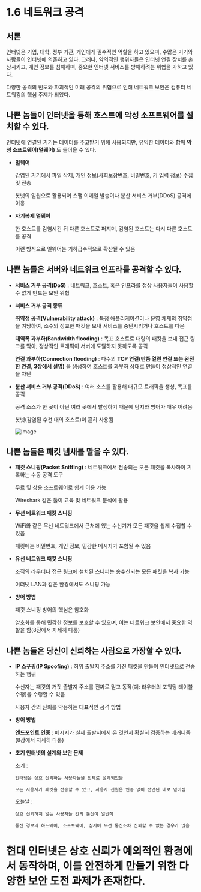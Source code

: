 # 1.6 네트워크 공격

## 서론

인터넷은 기업, 대학, 정부 기관, 개인에게 필수적인 역할을 하고 있으며, 수많은 기기와 사람들이 인터넷에 의존하고 있다. 그러나, 악의적인 행위자들은 인터넷 연결 장치를 손상시키고, 개인 정보를 침해하며, 중요한 인터넷 서비스를 방해하려는 위협을 가하고 있다.

다양한 공격의 빈도와 파괴적인 미래 공격의 위협으로 인해 네트워크 보안은 컴퓨터 네트워킹의 핵심 주제가 되었다.

## 나쁜 놈들이 인터넷을 통해 호스트에 악성 소프트웨어를 설치할 수 있다.

인터넷에 연결된 기기는 데이터를 주고받기 위해 사용되지만, 유익한 데이터와 함께 **악성 소프트웨어(멀웨어)** 도 들어올 수 있다.

+ **멀웨어**
  
    감염된 기기에서 파일 삭제, 개인 정보(사회보장번호, 비밀번호, 키 입력 정보) 수집 및 전송

    봇넷의 일원으로 활용되어 스팸 이메일 발송이나 분산 서비스 거부(DDoS) 공격에 이용

+ **자기복제 멀웨어**

    한 호스트를 감염시킨 뒤 다른 호스트로 퍼지며, 감염된 호스트는 다시 다른 호스트를 공격

    이런 방식으로 멜웨어는 기하급수적으로 확산될 수 있음

## 나쁜 놈들은 서버와 네트워크 인프라를 공격할 수 있다.

- **서비스 거부 공격(DoS)** : 네트워크, 호스트, 혹은 인프라를 정상 사용자들이 사용할 수 없게 만드는 보안 위협

- **서비스 거부 공격 종류**

    **취약점 공격(Vulnerability attack)** : 특정 애플리케이션이나 운영 체제의 취약점을 겨냥하여, 소수의 정교한 패킷을 보내 서비스를 중단시키거나 호스트를 다운

    **대역폭 과부하(Bandwidth flooding)** : 목표 호스트로 대량의 패킷을 보내 접근 링크를 막아, 정상적인 트래픽이 서버에 도달하지 못하도록 공격
  
    **연결 과부하(Connection flooding)** : 다수의 **TCP 연결(반쯤 열린 연결 또는 완전한 연결, 3장에서 설명)** 을 생성하여 호스트를 과부하 상태로 만들어 정상적인 연결을 차단

- **분산 서비스 거부 공격(DDoS)** : 여러 소스를 활용해 대규모 트래픽을 생성, 목표를 공격

    공격 소스가 한 곳이 아닌 여러 곳에서 발생하기 때문에 탐지와 방어가 매우 어려움

    봇넷(감염된 수천 대의 호스트)이 흔히 사용됨

  ![image](https://github.com/user-attachments/assets/fdd75154-f660-4e13-b7bb-d716528c7e69)

## 나쁜 놈들은 패킷 냄새를 맡을 수 있다.

- **패킷 스니핑(Packet Sniffing)** : 네트워크에서 전송되는 모든 패킷을 복사하여 기록하는 수동 공격 도구

    무료 및 상용 소프트웨어로 쉽게 이용 가능

    Wireshark 같은 툴이 교육 및 네트워크 분석에 활용

- **무선 네트워크 패킷 스니핑** 

    WiFi와 같은 무선 네트워크에서 근처에 있는 수신기가 모든 패킷을 쉽게 수집할 수 있음

    패킷에는 비밀번호, 개인 정보, 민감한 메시지가 포함될 수 있음

- **유선 네트워크 패킷 스니핑** 

    조직의 라우터나 접근 링크에 설치된 스니퍼는 송수신되는 모든 패킷을 복사 가능

    이더넷 LAN과 같은 환경에서도 스니핑 가능

- **방어 방법** 

    패킷 스니핑 방어의 핵심은 암호화

    암호화를 통해 민감한 정보를 보호할 수 있으며, 이는 네트워크 보안에서 중요한 역할을 함(8장에서 자세히 다룸)

## 나쁜 놈들은 당신이 신뢰하는 사람으로 가장할 수 있다.

- **IP 스푸핑(IP Spoofing)** : 허위 출발지 주소를 가진 패킷을 만들어 인터넷으로 전송하는 행위

    수신자는 패킷의 거짓 출발지 주소를 진짜로 믿고 동작(예: 라우터의 포워딩 테이블 수정)을 수행할 수 있음

    사용자 간의 신뢰를 악용하는 대표적인 공격 방법

- **방어 방법** 

    **엔드포인트 인증** : 메시지가 실제 출발지에서 온 것인지 확실히 검증하는 메커니즘(8장에서 자세히 다룸)

- **초기 인터넷의 설계와 보안 문제**
 
    초기 :

      인터넷은 상호 신뢰하는 사용자들을 전제로 설계되었음

      모든 사용자가 패킷을 전송할 수 있고, 사용자 신원은 인증 없이 선언된 대로 믿어짐

    오늘날 :

      상호 신뢰하지 않는 사용자들 간의 통신이 일반적

      통신 경로의 하드웨어, 소프트웨어, 심지어 무선 통신조차 신뢰할 수 없는 경우가 많음

# 현대 인터넷은 상호 신뢰가 예외적인 환경에서 동작하며, 이를 안전하게 만들기 위한 다양한 보안 도전 과제가 존재한다.
